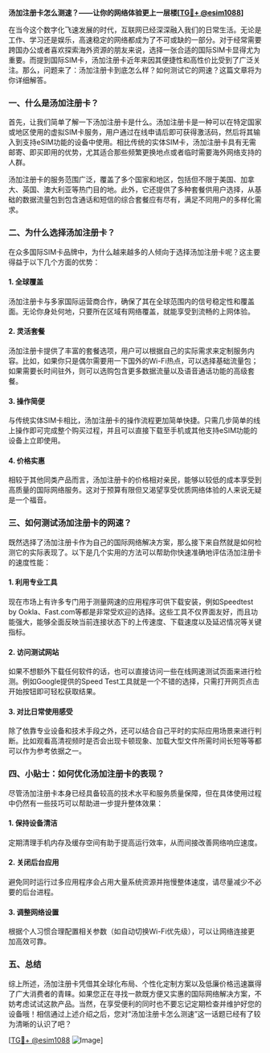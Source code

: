 **汤加注册卡怎么测速？——让你的网络体验更上一层楼[[TG💪+ @esim1088](https://t.me/s/esim1088)]**

在当今这个数字化飞速发展的时代，互联网已经深深融入我们的日常生活。无论是工作、学习还是娱乐，高速稳定的网络都成为了不可或缺的一部分。对于经常需要跨国办公或者喜欢探索海外资源的朋友来说，选择一张合适的国际SIM卡显得尤为重要。而提到国际SIM卡，汤加注册卡近年来因其便捷性和高性价比受到了广泛关注。那么，问题来了：汤加注册卡到底怎么样？如何测试它的网速？这篇文章将为你详细解答。

### 一、什么是汤加注册卡？

首先，让我们简单了解一下汤加注册卡是什么。汤加注册卡是一种可以在特定国家或地区使用的虚拟SIM卡服务，用户通过在线申请后即可获得激活码，然后将其输入到支持eSIM功能的设备中使用。相比传统的实体SIM卡，汤加注册卡具有无需邮寄、即买即用的优势，尤其适合那些频繁更换地点或者临时需要海外网络支持的人群。

汤加注册卡的服务范围广泛，覆盖了多个国家和地区，包括但不限于美国、加拿大、英国、澳大利亚等热门目的地。此外，它还提供了多种套餐供用户选择，从基础的数据流量包到包含通话和短信的综合套餐应有尽有，满足不同用户的多样化需求。

### 二、为什么选择汤加注册卡？

在众多国际SIM卡品牌中，为什么越来越多的人倾向于选择汤加注册卡呢？这主要得益于以下几个方面的优势：

#### 1. **全球覆盖**
   汤加注册卡与多家国际运营商合作，确保了其在全球范围内的信号稳定性和覆盖面。无论你身处何地，只要所在区域有网络覆盖，就能享受到流畅的上网体验。

#### 2. **灵活套餐**
   汤加注册卡提供了丰富的套餐选项，用户可以根据自己的实际需求来定制服务内容。比如，如果你只是偶尔需要用一下国外的Wi-Fi热点，可以选择基础流量包；如果需要长时间驻外，则可以选购包含更多数据流量以及语音通话功能的高级套餐。

#### 3. **操作简便**
   与传统实体SIM卡相比，汤加注册卡的操作流程更加简单快捷。只需几步简单的线上操作即可完成整个购买过程，并且可以直接下载至手机或其他支持eSIM功能的设备上立即使用。

#### 4. **价格实惠**
   相较于其他同类产品而言，汤加注册卡的价格相对亲民，能够以较低的成本享受到高质量的国际网络服务。这对于预算有限但又渴望享受优质网络体验的人来说无疑是一个福音。

### 三、如何测试汤加注册卡的网速？

既然选择了汤加注册卡作为自己的国际网络解决方案，那么接下来自然就是如何检测它的实际表现了。以下是几个实用的方法可以帮助你快速准确地评估汤加注册卡的速度性能：

#### 1. **利用专业工具**
   现在市场上有许多专门用于测量网速的应用程序可供下载安装，例如Speedtest by Ookla、Fast.com等都是非常受欢迎的选择。这些工具不仅界面友好，而且功能强大，能够全面反映当前连接状态下的上传速度、下载速度以及延迟情况等关键指标。

#### 2. **访问测试网站**
   如果不想额外下载任何软件的话，也可以直接访问一些在线网速测试页面来进行检测。例如Google提供的Speed Test工具就是一个不错的选择，只需打开网页点击开始按钮即可轻松获取结果。

#### 3. **对比日常使用感受**
   除了依靠专业设备和技术手段之外，还可以结合自己平时的实际应用场景来进行判断。比如观看高清视频时是否会出现卡顿现象、加载大型文件所需时间长短等等都可以作为参考依据之一。

### 四、小贴士：如何优化汤加注册卡的表现？

尽管汤加注册卡本身已经具备较高的技术水平和服务质量保障，但在具体使用过程中仍然有一些技巧可以帮助进一步提升整体效果：

#### 1. **保持设备清洁**
   定期清理手机内存及缓存空间有助于提高运行效率，从而间接改善网络响应速度。

#### 2. **关闭后台应用**
   避免同时运行过多应用程序会占用大量系统资源并拖慢整体速度，请尽量减少不必要的后台进程。

#### 3. **调整网络设置**
   根据个人习惯合理配置相关参数（如自动切换Wi-Fi优先级），可以让网络连接更加高效可靠。

### 五、总结

综上所述，汤加注册卡凭借其全球化布局、个性化定制方案以及低廉价格迅速赢得了广大消费者的青睐。如果您正在寻找一款既方便又实惠的国际网络解决方案，不妨考虑试试这款产品。当然，在享受便利的同时也不要忘记定期检查并维护好您的设备哦！相信通过上述介绍之后，您对“汤加注册卡怎么测速”这一话题已经有了较为清晰的认识了吧？

[[TG💪+ @esim1088](https://t.me/s/esim1088) ![Image](https://i.postimg.cc/4NQfJmqS/Snipaste-2025-05-13-00-14-12.png)]